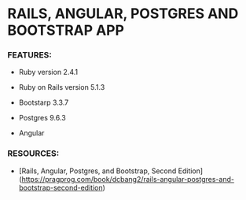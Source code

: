# RAILS, ANGULAR, POSTGRES AND  BOOTSTRAP APP 

### FEATURES:

* Ruby version 2.4.1

* Ruby on Rails version 5.1.3

* Bootstarp 3.3.7

* Postgres 9.6.3

* Angular 

### RESOURCES:

* [Rails, Angular, Postgres, and Bootstrap, Second Edition] (https://pragprog.com/book/dcbang2/rails-angular-postgres-and-bootstrap-second-edition)

